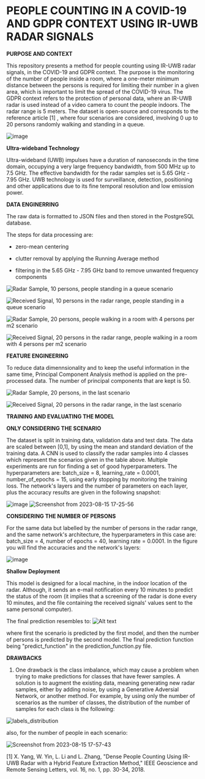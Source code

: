 # PEOPLE COUNTING IN A COVID-19 AND GDPR CONTEXT USING IR-UWB RADAR SIGNALS

**PURPOSE AND CONTEXT**

This repository presents a method for people counting using IR-UWB radar signals, in the COVID-19 and GDPR context. 
The purpose is the monitoring of the number of people  inside a room, where a one-meter minimum distance between the persons is required for limiting their number in a given area, which is important to limit the spread of the COVID-19 virus. The GDPR context refers to the protection of personal data, where an IR-UWB radar is used instead of a video camera to count the people indoors. The radar range is 5 meters.
The dataset is open-source and corresponds to the reference article [1] , where four scenarios are considered, involving 0 up to 20 persons randomly walking and standing in a queue. 

![image](https://github.com/cristinaa211/People_counting_CNN_UWB/assets/61435903/df374e21-7e99-42e4-b628-80d5b97cb697)

**Ultra-wideband Technology**

Ultra-wideband (UWB) impulses have a duration of nanoseconds in the time domain, occupying a very large frequency bandwidth, from 500 MHz up to 7.5 GHz.
The effective bandwidth for the radar samples set is 5.65 GHz - 7.95 GHz.
UWB technology is used for surveillance, detection, positioning and other applications due to its fine temporal resolution and low emission power. 

**DATA ENGINERRING**

The raw data is formatted to JSON files and then stored in the PostgreSQL database.

The steps for data processing are:

- zero-mean centering

- clutter removal by applying the Running Average method 

- filtering in the 5.65 GHz - 7.95 GHz band to remove unwanted frequency components
  
![Radar Sample, 10 persons, people standing in a queue scenario](https://github.com/cristinaa211/People_counting_CNN_UWB/assets/61435903/4ffa7e10-acc2-4842-bb7c-5137daa8c10b)

![Received Signal, 10 persons in the radar range, people standing in a queue scenario](https://github.com/cristinaa211/People_counting_CNN_UWB/assets/61435903/e7b6dc47-52be-4199-a995-ebe3768f99ca)

![Radar Sample, 20 persons, people walking in a room with 4 persons per m2 scenario](https://github.com/cristinaa211/People_counting_CNN_UWB/assets/61435903/85d731ec-c60f-424f-ab3e-a27bb0fd4604)

![Received Signal, 20 persons in the radar range, people walking in a room with 4 persons per m2 scenario](https://github.com/cristinaa211/People_counting_CNN_UWB/assets/61435903/dad84559-0f5e-40b0-9a50-a8396d515ace)

**FEATURE ENGINEERING**

To reduce data dimennsionality and to keep the useful information in the same time, Principal Component Analysis method is applied on the pre-processed data.  The number of principal components that are kept is 50. 

![Radar Sample, 20 persons, in the last scenario](https://github.com/cristinaa211/People_counting_CNN_UWB/assets/61435903/02b1a34c-dc60-4569-8fdc-4bae5d390b59)

![Received Signal, 20 persons in the radar range, in the last scenario](https://github.com/cristinaa211/People_counting_CNN_UWB/assets/61435903/7de4865c-1f9b-4e29-8cb2-c15bba56fb4f)

**TRAINING AND EVALUATING THE MODEL**

**ONLY CONSIDERING THE SCENARIO**

The dataset is split in training data, validation data and test data. The data are scaled between [0,1], by using the mean and standard deviation of the training data. A CNN is used to classify the radar samples into 4 classes which represent the scenarios given in the table above. Multiple experiments are run for finding a set of good hyperparameters. The hyperparameters are: batch_size = 8, learning_rate = 0.0001, number_of_epochs = 15, using early stopping by monitoring the training loss. The network's layers and the number of parameters on each layer, plus the accuracy results are given in the following snapshot:

![image](https://github.com/cristinaa211/People_counting_CNN_UWB/assets/61435903/aab3c140-482a-4297-8563-b68091abc9a4)
![Screenshot from 2023-08-15 17-25-56](https://github.com/cristinaa211/People_counting_CNN_UWB/assets/61435903/5d406076-186f-4003-b9a9-12da6874d0eb)

**CONSIDERING THE NUMBER OF PERSONS**

For the same data but labelled by the number of persons in the radar range, and  the same network's architecture, the hyperparameters in this case are: batch_size = 4, number of epochs = 40, learning rate = 0.0001. In the figure you will find the accuracies and the network's layers:


![image](https://github.com/cristinaa211/People_counting_CNN_UWB/assets/61435903/f56ffa21-3773-437c-9a42-2e16c4eb99f8)


**Shallow Deployment**

This model is designed for a local machine, in the indoor location of the radar. Although, it sends an e-mail notification every 10 minutes to predict the status of the room (it implies that a screening of the radar is done every 10 minutes, and the file containing the received signals' values sent to the same personal computer).

The final prediction resembles to: 
 ![Alt text](image.png)

where first the scenario is predicted by the first model, and then the number of persons is predicted by the second model.
The final prediction function being "predict_function" in the prediction_function.py file. 


**DRAWBACKS**

1. One drawback is the class imbalance, which may cause a problem when trying to make predictions for classes that have fewer samples. A solution is to augment the existing data, meaning generating new radar samples, either by adding noise, by using a Generative Adversial Network, or another method. For example, by using only the number of scenarios as the number of classes, the distribution of the number of samples for each class is the following:

![labels_distribution](https://github.com/cristinaa211/People_counting_CNN_UWB/assets/61435903/9a2a2b10-1f4d-42ea-bdf0-ee040e421501)

also, for the number of people in each scenario:

![Screenshot from 2023-08-15 17-57-43](https://github.com/cristinaa211/People_counting_CNN_UWB/assets/61435903/8ead450e-3008-4802-aecd-f121fff1186b)



[1] 	X. Yang, W. Yin, L. Li and L. Zhang, "Dense People Counting Using IR-UWB Radar with a Hybrid Feature Extraction Method," IEEE Geoscience and Remote Sensing Letters, vol. 16, no. 1, pp. 30-34, 2018. 





